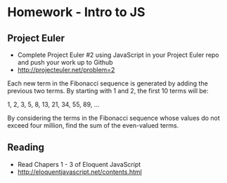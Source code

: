 # Homework - Intro to JS

## Project Euler

* Complete Project Euler #2 using JavaScript in your Project Euler repo and push your work up to Github
* http://projecteuler.net/problem=2

Each new term in the Fibonacci sequence is generated by adding the previous two terms. By starting with 1 and 2, the first 10 terms will be:

1, 2, 3, 5, 8, 13, 21, 34, 55, 89, ...

By considering the terms in the Fibonacci sequence whose values do not exceed four million, find the sum of the even-valued terms.


## Reading

* Read Chapers 1 - 3 of Eloquent JavaScript
* http://eloquentjavascript.net/contents.html
